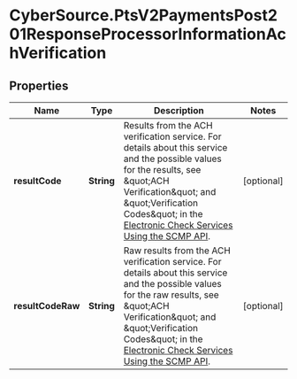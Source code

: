 # CyberSource.PtsV2PaymentsPost201ResponseProcessorInformationAchVerification

## Properties
Name | Type | Description | Notes
------------ | ------------- | ------------- | -------------
**resultCode** | **String** | Results from the ACH verification service. For details about this service and the possible values for the results, see \&quot;ACH Verification\&quot; and \&quot;Verification Codes\&quot; in the [Electronic Check Services Using the SCMP API](https://apps.cybersource.com/library/documentation/dev_guides/EChecks_SCMP_API/html/wwhelp/wwhimpl/js/html/wwhelp.htm).  | [optional] 
**resultCodeRaw** | **String** | Raw results from the ACH verification service. For details about this service and the possible values for the raw results, see \&quot;ACH Verification\&quot; and \&quot;Verification Codes\&quot; in the [Electronic Check Services Using the SCMP API](https://apps.cybersource.com/library/documentation/dev_guides/EChecks_SCMP_API/html/wwhelp/wwhimpl/js/html/wwhelp.htm).  | [optional] 


